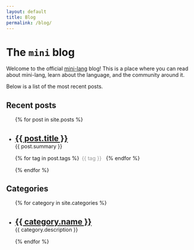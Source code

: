 ```yaml
---
layout: default
title: Blog
permalink: /blog/
---
```


# The `mini` blog

Welcome to the official [mini-lang](https://www.mini-lang.org) blog!
This is a place where you can read about mini-lang, learn about the language, and the community around it.

Below is a list of the most recent posts.

## Recent posts

<ul>
  {% for post in site.posts %}
    <li style="margin-bottom: 15px;">
      <h2 style="margin-bottom: 0px;"><a href="{{ post.url }}">{{ post.title }}</a></h2>
      {{ post.summary }}
      <!-- tags -->
      <div style="margin-top: 15px;">
        {% for tag in post.tags %}
          <span style="color: #999; border-radius: 3px; padding: 3px; margin-right: 5px;">{{ tag }}</span>
        {% endfor %}
      </div>
    </li>
  {% endfor %}
</ul>

## Categories

<ul>
  {% for category in site.categories %}
    <li style="margin-bottom: 15px;">
      <h2 style="margin-bottom: 0px;"><a href="{{ category.url }}">{{ category.name }}</a></h2>
      {{ category.description }}
    </li>
  {% endfor %}
</ul>